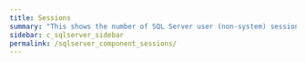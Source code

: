 ```yaml
---
title: ﻿Sessions
summary: "This shows the number of SQL Server user (non-system) sessions, excluding SQL Server Agent sessions."
sidebar: c_sqlserver_sidebar
permalink: /sqlserver_component_sessions/
---
```

